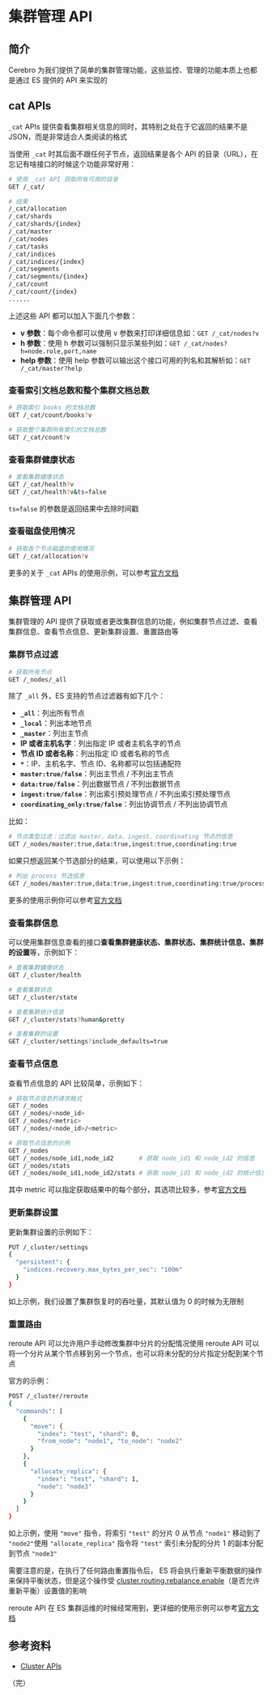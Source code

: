 # 集群管理 API

## 简介

Cerebro 为我们提供了简单的集群管理功能，这些监控、管理的功能本质上也都是通过 ES 提供的 API 来实现的

## cat APIs

`_cat` APIs 提供查看集群相关信息的同时，其特别之处在于它返回的结果不是 JSON，而是非常适合人类阅读的格式

当使用 `_cat` 时其后面不跟任何子节点，返回结果是各个 API 的目录（URL），在忘记有啥接口的时候这个功能非常好用：

```bash
# 使用 _cat API 获取所有可用的目录
GET /_cat/

# 结果
/_cat/allocation
/_cat/shards
/_cat/shards/{index}
/_cat/master
/_cat/nodes
/_cat/tasks
/_cat/indices
/_cat/indices/{index}
/_cat/segments
/_cat/segments/{index}
/_cat/count
/_cat/count/{index}
......
```

上述这些 API 都可以加入下面几个参数：

* **v 参数**：每个命令都可以使用 v 参数来打印详细信息如：`GET /_cat/nodes?v`
* **h 参数**：使用 h 参数可以强制只显示某些列如：`GET /_cat/nodes?h=node.role,port,name`
* **help 参数**：使用 help 参数可以输出这个接口可用的列名和其解析如：`GET /_cat/master?help`

### 查看索引文档总数和整个集群文档总数

```bash
# 获取索引 books 的文档总数
GET /_cat/count/books?v

# 获取整个集群所有索引的文档总数
GET /_cat/count?v
```

### 查看集群健康状态

```bash
# 查看集群健康状态
GET /_cat/health?v
GET /_cat/health?v&ts=false
```

`ts=false` 的参数是返回结果中去除时间戳

### 查看磁盘使用情况

```bash
# 获取各个节点磁盘的使用情况
GET /_cat/allocation?v
```

更多的关于 `_cat` APIs 的使用示例，可以参考[官方文档](https://www.elastic.co/guide/en/elasticsearch/reference/7.13/cat.html)

## 集群管理 API

集群管理的 API 提供了获取或者更改集群信息的功能，例如集群节点过滤、查看集群信息、查看节点信息、更新集群设置、重置路由等

### 集群节点过滤

```bash
# 获取所有节点
GET /_nodes/_all
```

除了 `_all` 外，ES 支持的节点过滤器有如下几个：

* **`_all`**：列出所有节点
* **`_local`**：列出本地节点
* **`_master`**：列出主节点
* **IP 或者主机名字**：列出指定 IP 或者主机名字的节点
* **节点 ID 或者名称**：列出指定 ID 或者名称的节点
* **`*`**：IP、主机名字、节点 ID、名称都可以包括通配符
* **`master:true/false`**：列出主节点 / 不列出主节点 
* **`data:true/false`**：列出数据节点 / 不列出数据节点 
* **`ingest:true/false`**：列出索引预处理节点 / 不列出索引预处理节点 
* **`coordinating_only:true/false`**：列出协调节点 / 不列出协调节点

比如：

```bash
# 节点类型过滤：过滤出 master、data、ingest、coordinating 节点的信息
GET /_nodes/master:true,data:true,ingest:true,coordinating:true
```

如果只想返回某个节选部分的结果，可以使用以下示例：

```bash
# 列出 process 节选信息
GET /_nodes/master:true,data:true,ingest:true,coordinating:true/process
```

更多的使用示例你可以参考[官方文档](https://www.elastic.co/guide/en/elasticsearch/reference/7.13/cluster-nodes-info.html)

### 查看集群信息

可以使用集群信息查看的接口**查看集群健康状态、集群状态、集群统计信息、集群的设置**等，示例如下：

```bash
# 查看集群健康状态
GET /_cluster/health

# 查看集群状态
GET /_cluster/state

# 查看集群统计信息
GET /_cluster/stats?human&pretty

# 查看集群的设置
GET /_cluster/settings?include_defaults=true
```

### 查看节点信息

查看节点信息的 API 比较简单，示例如下：

```bash
# 获取节点信息的请求格式
GET /_nodes
GET /_nodes/<node_id>
GET /_nodes/<metric>
GET /_nodes/<node_id>/<metric>

# 获取节点信息的示例
GET /_nodes
GET /_nodes/node_id1,node_id2       # 获取 node_id1 和 node_id2 的信息
GET /_nodes/stats 
GET /_nodes/node_id1,node_id2/stats # 获取 node_id1 和 node_id2 的统计信息
```

其中 metric 可以指定获取结果中的每个部分，其选项比较多，参考[官方文档](https://www.elastic.co/guide/en/elasticsearch/reference/7.13/cluster-nodes-info.html)

### 更新集群设置

更新集群设置的示例如下：

```bash
PUT /_cluster/settings
{
  "persistent": {
    "indices.recovery.max_bytes_per_sec": "100m"
  }
}
```

如上示例，我们设置了集群恢复时的吞吐量，其默认值为 0 的时候为无限制

### 重置路由

reroute API 可以允许用户手动修改集群中分片的分配情况使用 reroute API 可以将一个分片从某个节点移到另一个节点，也可以将未分配的分片指定分配到某个节点

官方的示例：

```bash
POST /_cluster/reroute
{
  "commands": [
    {
      "move": {
        "index": "test", "shard": 0,
        "from_node": "node1", "to_node": "node2"
      }
    },
    {
      "allocate_replica": {
        "index": "test", "shard": 1,
        "node": "node3"
      }
    }
  ]
}
```

如上示例，使用 `"move"` 指令，将索引 `"test"` 的分片 0 从节点 `"node1"` 移动到了 `"node2"`使用 `"allocate_replica"` 指令将 `"test"` 索引未分配的分片 1 的副本分配到节点 `"node3"`

需要注意的是，在执行了任何路由重置指令后， ES 将会执行重新平衡数据的操作来保持平衡状态，但是这个操作受 [cluster.routing.rebalance.enable](https://www.elastic.co/guide/en/elasticsearch/reference/7.13/modules-cluster.html#cluster-shard-allocation-settings)（是否允许重新平衡）设置值的影响

reroute API 在 ES 集群运维的时候经常用到，更详细的使用示例可以参考[官方文档](https://www.elastic.co/guide/en/elasticsearch/reference/7.13/cluster-reroute.html)

## 参考资料

* [Cluster APIs](https://www.elastic.co/guide/en/elasticsearch/reference/7.13/cluster.html)

（完）